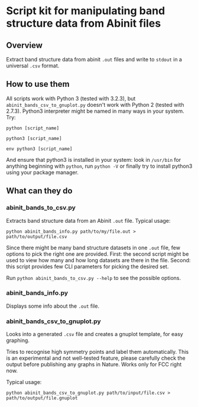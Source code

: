 # Script kit for manipulating band structure data from Abinit files 
## Overview
Extract band structure data from abinit `.out` files and write to `stdout` in a universal `.csv` format.

## How to use them
All scripts work with Python 3 (tested with 3.2.3), but `abinit_bands_csv_to_gnuplot.py` doesn't work with Python 2 (tested with 2.7.3). Python3 interpreter might be named in many ways in your system. Try:

`python [script_name]`

`python3 [script_name]`

`env python3 [script_name]`

And ensure that python3 is installed in your system: look in `/usr/bin` for anything beginning with `python`, run `python -V` or finally try to install python3 using your package manager.

## What can they do
### abinit_bands_to_csv.py
Extracts band structure data from an Abinit `.out` file. Typical usage:

`python abinit_bands_info.py path/to/my/file.out > path/to/output/file.csv`

Since there might be many band structure datasets in one `.out` file, few options to pick the right one are provided. First: the second script might be used to view how many and how long datasets are there in the file. Second: this script provides few CLI parameters for picking the desired set.

Run `python abinit_bands_to_csv.py --help` to see the possible options.

### abinit_bands_info.py
Displays some info about the `.out` file.

### abinit_bands_csv_to_gnuplot.py
Looks into a generated `.csv` file and creates a gnuplot template, for easy graphing.

Tries to recognise high symmetry points and label them automatically. This is an experimental and not well-tested feature, please carefully check the output before publishing any graphs in Nature. Works only for FCC right now.

Typical usage:

`python abinit_bands_csv_to_gnuplot.py path/to/input/file.csv > path/to/output/file.gnuplot`
